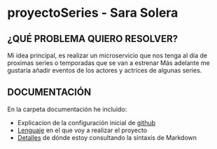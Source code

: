 # proyectoSeries - Sara Solera

## ¿QUÉ PROBLEMA QUIERO RESOLVER?
Mi idea principal, es realizar un microservicio que nos tenga al día de proximas series o temporadas que se van a estrenar Más adelante me gustaría añadir eventos de los actores y actrices de algunas series. 

## DOCUMENTACIÓN
En la carpeta documentación he incluido:
- Explicacion de la configuración inicial de [github](https://github.com/sarasolera/proyectoSeries/blob/master/docs/inicio_git.md)
- [Lenguaje](https://github.com/sarasolera/proyectoSeries/blob/master/docs/herramientas.md) en el que voy a realizar el proyecto
- [Detalles](https://github.com/sarasolera/proyectoSeries/blob/master/docs/md_manual.md) de dónde estoy consultando la sintaxis de Markdown